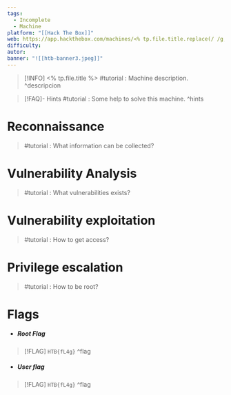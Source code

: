 ```yaml
---
tags:
  - Incomplete
  - Machine
platform: "[[Hack The Box]]"
web: https://app.hackthebox.com/machines/<% tp.file.title.replace(/ /g, '') %>
difficulty:
autor:
banner: "![[htb-banner3.jpeg]]"
---
```

> [!INFO] <% tp.file.title %>
>  #tutorial : Machine description.
^descripcion

> [!FAQ]- Hints
> #tutorial : Some help to solve this machine.
^hints
# Reconnaissance

> #tutorial : What information can be collected?

# Vulnerability Analysis

> #tutorial : What vulnerabilities exists?
# Vulnerability exploitation

> #tutorial : How to get access?

# Privilege escalation

> #tutorial : How to be root?

# Flags
- ##### Root Flag
> [!FLAG] `HTB{fL4g}`
^flag
- ##### User flag
> [!FLAG] `HTB{fL4g}`
^flag